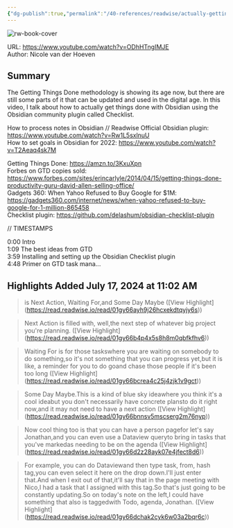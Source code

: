 ```yaml
---
{"dg-publish":true,"permalink":"/40-references/readwise/actually-getting-things-done-with-obsidian-checklist-plugin/","tags":["rw/articles"]}
---
```



![rw-book-cover](https://i.ytimg.com/vi/ODhHTngIMJE/maxresdefault.jpg)

  

URL: <https://www.youtube.com/watch?v=ODhHTngIMJE>  
Author: Nicole van der Hoeven

## Summary

The Getting Things Done methodology is showing its age now, but there are still some parts of it that can be updated and used in the digital age. In this video, I talk about how to actually get things done with Obsidian using the Obsidian community plugin called Checklist.

How to process notes in Obsidian // Readwise Official Obsidian plugin: <https://www.youtube.com/watch?v=Rw1L5sxlnuU>  
How to set goals in Obsidian for 2022: <https://www.youtube.com/watch?v=T2Aeaq4sk7M>

Getting Things Done: <https://amzn.to/3KxuXpn>  
Forbes on GTD copies sold: <https://www.forbes.com/sites/erincarlyle/2014/04/15/getting-things-done-productivity-guru-david-allen-selling-office/>  
Gadgets 360: When Yahoo Refused to Buy Google for $1M: <https://gadgets360.com/internet/news/when-yahoo-refused-to-buy-google-for-1-million-865458>  
Checklist plugin: <https://github.com/delashum/obsidian-checklist-plugin>

// TIMESTAMPS

0:00 Intro  
1:09 The best ideas from GTD  
3:59 Installing and setting up the Obsidian Checklist plugin  
4:48 Primer on GTD task mana...

## Highlights Added July 17, 2024 at 11:02 AM

> is Next Action, Waiting For,and Some Day Maybe ([View Highlight] (<https://read.readwise.io/read/01gy66ayh9j26hcxekdtqyjy6s>))

> Next Action is filled with, well,the next step of whatever big project you're planning. ([View Highlight] (<https://read.readwise.io/read/01gy66b4p4x5s8h8m0qbfkfhv6>))

> Waiting For is for those taskswhere you are waiting on somebody to do something,so it's not something that you can progress yet,but it is like, a reminder for you to do goand chase those people if it's been too long ([View Highlight] (<https://read.readwise.io/read/01gy66bcrea4c25j4zjk1v9gct>))

> Some Day Maybe.This is a kind of blue sky ideawhere you think it's a cool ideabut you don't necessarily have concrete plansto do it right now,and it may not need to have a next action ([View Highlight] (<https://read.readwise.io/read/01gy66bnnsv5mscserg2m76nyp>))

> Now cool thing too is that you can have a person pagefor let's say Jonathan,and you can even use a Dataview queryto bring in tasks that you've markedas needing to be on the agenda ([View Highlight] (<https://read.readwise.io/read/01gy66d2z28ayk07e4jfect8d6>))

> For example, you can do Dataviewand then type task, from, hash tag,you can even select it here on the drop down.I'll just enter that.And when I exit out of that,it'll say that in the page meeting with Nico,I had a task that I assigned with this tag.So that's just going to be constantly updating.So on today's note on the left,I could have something that also is taggedwith Todo, agenda, Jonathan. ([View Highlight] (<https://read.readwise.io/read/01gy66dchak2cyk6w03a2bqr6c>))
